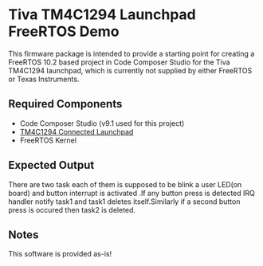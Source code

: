 # Tiva TM4C1294 Launchpad FreeRTOS Demo #

This firmware package is intended to provide a starting point for creating a FreeRTOS 10.2 based project in Code Composer Studio for the Tiva TM4C1294 launchpad, which is currently not supplied by either FreeRTOS or Texas Instruments.

## Required Components ##
* Code Composer Studio (v9.1 used for this project)
* [TM4C1294 Connected Launchpad](http://www.ti.com/tool/ek-tm4c1294xl)
* FreeRTOS Kernel


## Expected Output ##
There are two task each of them is supposed to be blink a user LED(on board) and button interrupt is activated .If any button press is detected IRQ handler notify task1 and task1 deletes itself.Similarly if a second button press is occured then task2 is deleted.

## Notes ##
This software is provided as-is!
